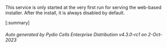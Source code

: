 






This service is only started at the very first run for serving the web-based installer. After the install, it is always disabled by default.

[:summary]

###### Auto generated by Pydio Cells Enterprise Distribution v4.3.0-rc1 on 2-Oct-2023
